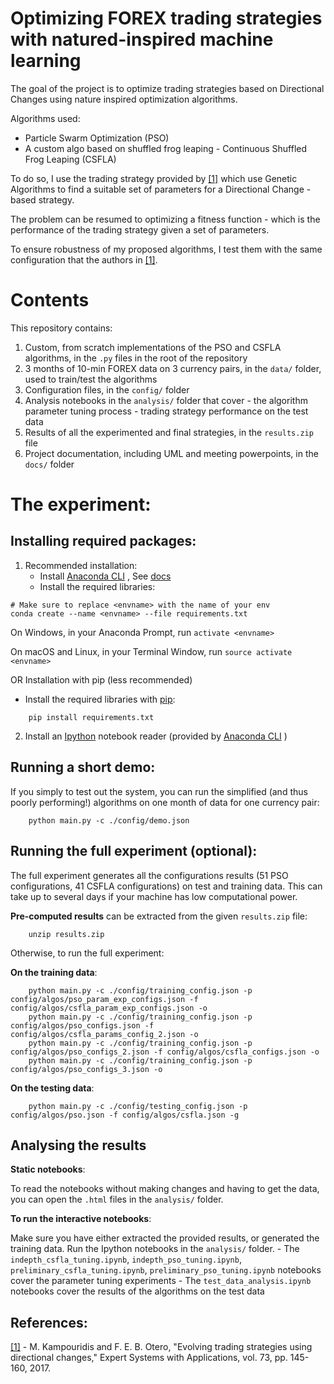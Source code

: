 # Optimizing FOREX trading strategies with natured-inspired machine learning 

The goal of the project is to optimize trading strategies based on Directional Changes using nature inspired optimization algorithms.

Algorithms used:

- Particle Swarm Optimization (PSO)
- A custom algo based on shuffled frog leaping - Continuous Shuffled Frog Leaping (CSFLA)

To do so, I use the trading strategy provided by [[1]](http://www.kampouridis.net/papers/DC-GA.pdf) which use Genetic Algorithms to find a suitable set of parameters for a Directional Change - based strategy.

The problem can be resumed to optimizing a fitness function - which is the performance of the trading strategy given a set of parameters.

To ensure robustness of my proposed algorithms, I test them with the same configuration that the authors in [[1]](http://www.kampouridis.net/papers/DC-GA.pdf).


# Contents
This repository contains:
   1. Custom, from scratch implementations of the PSO and CSFLA algorithms, in the `.py` files in the root of the repository
   2. 3 months of 10-min FOREX data on 3 currency pairs, in the `data/` folder, used to train/test the algorithms
   3. Configuration files, in the `config/` folder
   4. Analysis notebooks in the `analysis/` folder that cover 
                                    - the algorithm parameter tuning process
                                    - trading strategy performance on the test data
   5. Results of all the experimented and final strategies, in the `results.zip` file
   6. Project documentation, including UML and meeting powerpoints, in the `docs/` folder

# The experiment:
## Installing required packages:

1. Recommended installation:
   - Install [Anaconda CLI](https://anaconda.org/) , See [docs](https://conda.io/docs/user-guide/tasks/manage-environments.html)
   - Install the required libraries:
```
# Make sure to replace <envname> with the name of your env
conda create --name <envname> --file requirements.txt
```
On Windows, in your Anaconda Prompt, run `activate <envname>`

On macOS and Linux, in your Terminal Window, run `source activate <envname>`

OR Installation with pip (less recommended)
   - Install the required libraries with [pip](https://pypi.org/project/pip/):
```
    pip install requirements.txt
```
2. Install an [Ipython](https://jupyter.org/) notebook reader (provided by [Anaconda CLI](https://anaconda.org/) )

## Running a short demo:
If you simply to test out the system, you can run the simplified (and thus poorly performing!) algorithms on one month of data for one currency pair:
```
    python main.py -c ./config/demo.json
```

## Running the full experiment (optional):
The full experiment generates all the configurations results (51 PSO configurations, 41 CSFLA configurations) on test and training data. This can take up to several days if your machine has low computational power. 

__Pre-computed results__ can be extracted from the given `results.zip` file:
```
    unzip results.zip
```

Otherwise, to run the full experiment:

__On the training data__:
```
    python main.py -c ./config/training_config.json -p config/algos/pso_param_exp_configs.json -f config/algos/csfla_param_exp_configs.json -o
    python main.py -c ./config/training_config.json -p config/algos/pso_configs.json -f config/algos/csfla_params_config_2.json -o
    python main.py -c ./config/training_config.json -p config/algos/pso_configs_2.json -f config/algos/csfla_configs.json -o
    python main.py -c ./config/training_config.json -p config/algos/pso_configs_3.json -o
```

__On the testing data__:
```
    python main.py -c ./config/testing_config.json -p config/algos/pso.json -f config/algos/csfla.json -g
```

## Analysing the results

__Static notebooks__:

To read the notebooks without making changes and having to get the data, you can open the `.html` files in the 
`analysis/` folder.


__To run the interactive notebooks__:

Make sure you have either extracted the provided results, or generated the training data.
Run the Ipython notebooks in the `analysis/` folder.
    - The `indepth_csfla_tuning.ipynb`, `indepth_pso_tuning.ipynb`, `preliminary_csfla_tuning.ipynb`, `preliminary_pso_tuning.ipynb` notebooks cover the parameter tuning experiments
    - The `test_data_analysis.ipynb` notebooks cover the results of the algorithms on the test data


## References:
[[1]](http://www.kampouridis.net/papers/DC-GA.pdf) - M. Kampouridis and F. E. B. Otero, "Evolving trading strategies using directional changes," Expert Systems with Applications, vol. 73, pp. 145-160, 2017.
